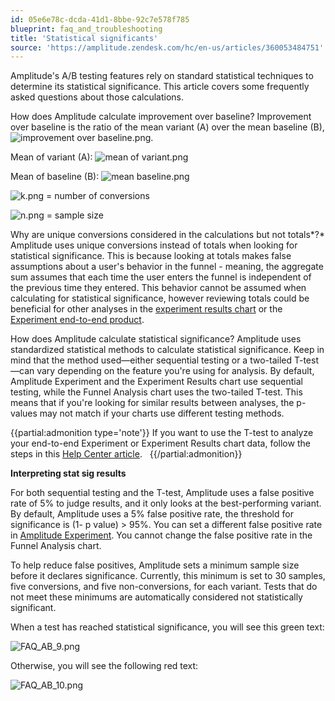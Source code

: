 ```yaml
---
id: 05e6e78c-dcda-41d1-8bbe-92c7e578f785
blueprint: faq_and_troubleshooting
title: 'Statistical significants'
source: 'https://amplitude.zendesk.com/hc/en-us/articles/360053484751'
---
```

Amplitude's A/B testing features rely on standard statistical techniques to determine its statistical significance. This article covers some frequently asked questions about those calculations.

How does Amplitude calculate improvement over baseline?
Improvement over baseline is the ratio of the mean variant (A) over the mean baseline (B), ![improvement over baseline.png](/docs/output/img/faq/improvement-over-baseline-png.png).

Mean of variant (A): ![mean of variant.png](/docs/output/img/faq/mean-of-variant-png.png)

Mean of baseline (B): ![mean baseline.png](/docs/output/img/faq/mean-baseline-png.png)

![k.png](/docs/output/img/faq/k-png.png) = number of conversions

![n.png](/docs/output/img/faq/n-png.png) = sample size

Why are unique conversions considered in the calculations but not totals*?*
Amplitude uses unique conversions instead of totals when looking for statistical significance. This is because looking at totals makes false assumptions about a user's behavior in the funnel - meaning, the aggregate sum assumes that each time the user enters the funnel is independent of the previous time they entered. This behavior cannot be assumed when calculating for statistical significance, however reviewing totals could be beneficial for other analyses in the [experiment results chart](/docs/analytics/charts/experiment-results/experiment-results-dig-deeper) or the [Experiment end-to-end product](/docs/experiment/overview).

How does Amplitude calculate statistical significance?
Amplitude uses standardized statistical methods to calculate statistical significance. Keep in mind that the method used—either sequential testing or a two-tailed T-test—can vary depending on the feature you're using for analysis. By default, Amplitude Experiment and the Experiment Results chart use sequential testing, while the Funnel Analysis chart uses the two-tailed T-test. This means that if you're looking for similar results between analyses, the p-values may not match if your charts use different testing methods. 

{{partial:admonition type='note'}}
 If you want to use the T-test to analyze your end-to-end Experiment or Experiment Results chart data, follow the steps in this [Help Center article](/docs/experiment/experiment-theory/analyze-with-t-test).  
{{/partial:admonition}}

**Interpreting stat sig results**

For both sequential testing and the T-test, Amplitude uses a false positive rate of 5% to judge results, and it only looks at the best-performing variant. By default, Amplitude uses a 5% false positive rate, the threshold for significance is (1- p value) > 95%. You can set a different false positive rate in [Amplitude Experiment](/docs/analytics/charts/experiment-results/experiment-results-dig-deeper). You cannot change the false positive rate in the Funnel Analysis chart.

To help reduce false positives, Amplitude sets a minimum sample size before it declares significance. Currently, this minimum is set to 30 samples, five conversions, and five non-conversions, for each variant. Tests that do not meet these minimums are automatically considered not statistically significant.

When a test has reached statistical significance, you will see this green text:

![FAQ_AB_9.png](/docs/output/img/faq/faq-ab-9-png.png)

Otherwise, you will see the following red text:

![FAQ_AB_10.png](/docs/output/img/faq/faq-ab-10-png.png)
